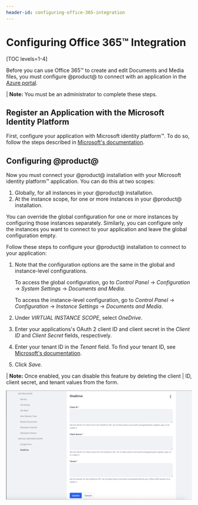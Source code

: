 ```yaml
---
header-id: configuring-office-365-integration
---
```


# Configuring Office 365™ Integration

[TOC levels=1-4]

Before you can use Office 365&trade; to create and edit Documents and Media 
files, you must configure @product@ to connect with an application in the 
[Azure portal](https://portal.azure.com/). 

| **Note:** You must be an administrator to complete these steps. 

## Register an Application with the Microsoft Identity Platform

First, configure your application with Microsoft identity platform&trade;. To do 
so, follow the steps described in 
[Microsoft's documentation](https://docs.microsoft.com/en-gb/graph/auth-register-app-v2). 

## Configuring @product@

Now you must connect your @product@ installation with your Microsoft identity 
platform&trade; application. You can do this at two scopes: 

1.  Globally, for all instances in your @product@ installation.
2.  At the instance scope, for one or more instances in your @product@ 
    installation. 

You can override the global configuration for one or more instances by 
configuring those instances separately. Similarly, you can configure only the 
instances you want to connect to your application and leave the global 
configuration empty. 

Follow these steps to configure your @product@ installation to connect to your 
application: 

1.  Note that the configuration options are the same in the global and 
    instance-level configurations. 

    To access the global configuration, go to *Control Panel* &rarr; 
    *Configuration* &rarr; *System Settings* &rarr; *Documents and Media*. 

    To access the instance-level configuration, go to *Control Panel* &rarr; 
    *Configuration* &rarr; *Instance Settings* &rarr; *Documents and Media*. 

2.  Under *VIRTUAL INSTANCE SCOPE*, select *OneDrive*. 

3.  Enter your applications's OAuth 2 client ID and client secret in the 
    *Client ID* and *Client Secret* fields, respectively. 

4.  Enter your tenant ID in the *Tenant* field. To find your tenant ID, see 
    [Microsoft's documentation](https://docs.microsoft.com/onedrive/find-your-office-365-tenant-id). 

4.  Click *Save*. 

| **Note:** Once enabled, you can disable this feature by deleting the client 
| ID, client secret, and tenant values from the form. 

![Figure 1: Enter your application's client ID, client secret, and tenant.](../../../../images/onedrive-system-settings.png)
